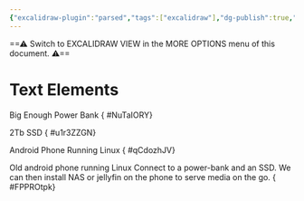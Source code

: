 ```yaml
---
{"excalidraw-plugin":"parsed","tags":["excalidraw"],"dg-publish":true,"permalink":"/excalidraw/concept-design-for-android-nas/","dgPassFrontmatter":true,"noteIcon":"1","created":"2023-11-14T21:08:39.130+05:30","updated":"2023-12-12T23:29:18.713+05:30"}
---
```


==⚠  Switch to EXCALIDRAW VIEW in the MORE OPTIONS menu of this document. ⚠==


# Text Elements
Big Enough Power Bank
{ #NuTaIORY}


2Tb SSD
{ #u1r3ZZGN}


Android Phone Running Linux
{ #qCdozhJV}


Old android phone running Linux
Connect to a power-bank and
an SSD.
We can then install NAS or jellyfin
on the phone to serve media on the go.
{ #FPPROtpk}


